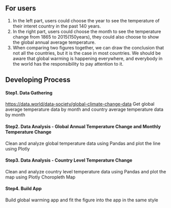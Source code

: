 ## For users
1. In the left part, users could choose the year to see the temperature of their interet country in the past 140 years.
2. In the right part, users could choose the month to see the temperature change from 1865 to 2015(150years), they could also choose to show the global annual average temperature.
3. When comparing two figures together, we can draw the conclusion that not all the countries, but it is the case in most countries. We should be aware that global warming is happening everywhere, and everybody in the world has the responsibility to pay attention to it.



## Developing Process
#### Step1. Data Gathering
https://data.world/data-society/global-climate-change-data
Get global average temperature data by month and country average temperature data by month 

#### Step2. Data Analysis - Global Annual Temperature Change and Monthly Temperature Change
Clean and analyze global temperature data using Pandas and plot the line using Plotly

#### Step3. Data Analysis - Country Level Temperature Change
Clean and analyze country level temperature data using Pandas and plot the map using Plotly Choropleth Map

#### Step4. Build App
Build global warming app and fit the figure into the app in the same style
